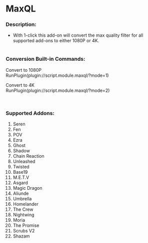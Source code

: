 # MaxQL

### Description:
- With 1-click this add-on will convert the max quality filter for all supported add-ons to either 1080P or 4K.<br><br>


### Conversion Built-in Commands:
<p>Convert to 1080P<br>
RunPlugin(plugin://script.module.maxql/?mode=1)</p>

<p>Convert to 4K<br>
RunPlugin(plugin://script.module.maxql/?mode=2)</p><br>


### Supported Addons:
1.  Seren<br>
2.  Fen<br>
3.  POV<br>
4.  Ezra<br>
5.  Ghost<br>
6.  Shadow<br>
7.  Chain Reaction<br>
8.  Unleashed<br>
9.  Twisted<br>
10. Base19<br>
11. M.E.T.V<br>
12. Asgard<br>
13. Magic Dragon<br>
14. Aliunde<br>
15. Umbrella<br>
16. Homelander<br>
17. The Crew<br>
18. Nightwing<br>
19. Moria<br>
20. The Promise<br>
21. Scrubs V2<br>
22. Shazam<br>